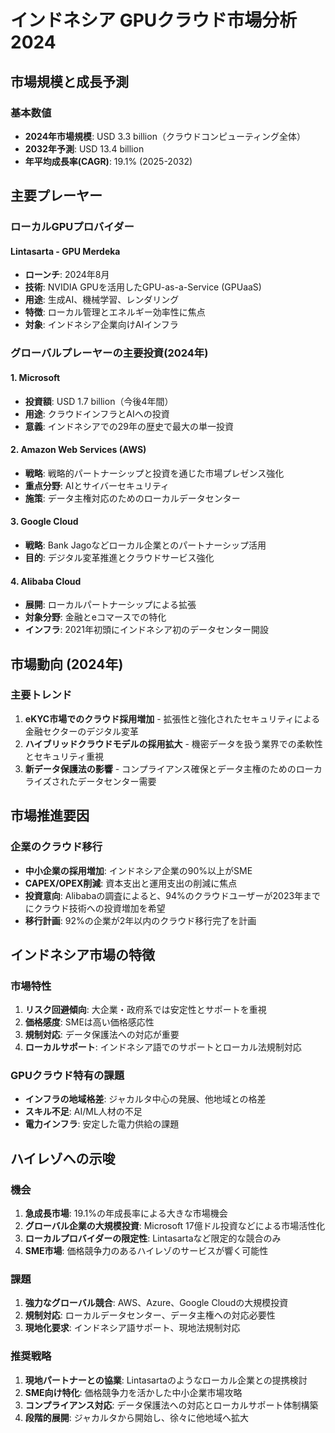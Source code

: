 # インドネシア GPUクラウド市場分析 2024

## 市場規模と成長予測

### 基本数値
- **2024年市場規模**: USD 3.3 billion（クラウドコンピューティング全体）
- **2032年予測**: USD 13.4 billion
- **年平均成長率(CAGR)**: 19.1% (2025-2032)

## 主要プレーヤー

### ローカルGPUプロバイダー
#### Lintasarta - GPU Merdeka
- **ローンチ**: 2024年8月
- **技術**: NVIDIA GPUを活用したGPU-as-a-Service (GPUaaS)
- **用途**: 生成AI、機械学習、レンダリング
- **特徴**: ローカル管理とエネルギー効率性に焦点
- **対象**: インドネシア企業向けAIインフラ

### グローバルプレーヤーの主要投資(2024年)

#### 1. Microsoft
- **投資額**: USD 1.7 billion（今後4年間）
- **用途**: クラウドインフラとAIへの投資
- **意義**: インドネシアでの29年の歴史で最大の単一投資

#### 2. Amazon Web Services (AWS)
- **戦略**: 戦略的パートナーシップと投資を通じた市場プレゼンス強化
- **重点分野**: AIとサイバーセキュリティ
- **施策**: データ主権対応のためのローカルデータセンター

#### 3. Google Cloud
- **戦略**: Bank Jagoなどローカル企業とのパートナーシップ活用
- **目的**: デジタル変革推進とクラウドサービス強化

#### 4. Alibaba Cloud
- **展開**: ローカルパートナーシップによる拡張
- **対象分野**: 金融とeコマースでの特化
- **インフラ**: 2021年初頭にインドネシア初のデータセンター開設

## 市場動向 (2024年)

### 主要トレンド
1. **eKYC市場でのクラウド採用増加** - 拡張性と強化されたセキュリティによる金融セクターのデジタル変革
2. **ハイブリッドクラウドモデルの採用拡大** - 機密データを扱う業界での柔軟性とセキュリティ重視
3. **新データ保護法の影響** - コンプライアンス確保とデータ主権のためのローカライズされたデータセンター需要

## 市場推進要因

### 企業のクラウド移行
- **中小企業の採用増加**: インドネシア企業の90%以上がSME
- **CAPEX/OPEX削減**: 資本支出と運用支出の削減に焦点
- **投資意向**: Alibabaの調査によると、94%のクラウドユーザーが2023年までにクラウド技術への投資増加を希望
- **移行計画**: 92%の企業が2年以内のクラウド移行完了を計画

## インドネシア市場の特徴

### 市場特性
1. **リスク回避傾向**: 大企業・政府系では安定性とサポートを重視
2. **価格感度**: SMEは高い価格感応性
3. **規制対応**: データ保護法への対応が重要
4. **ローカルサポート**: インドネシア語でのサポートとローカル法規制対応

### GPUクラウド特有の課題
- **インフラの地域格差**: ジャカルタ中心の発展、他地域との格差
- **スキル不足**: AI/ML人材の不足
- **電力インフラ**: 安定した電力供給の課題

## ハイレゾへの示唆

### 機会
1. **急成長市場**: 19.1%の年成長率による大きな市場機会
2. **グローバル企業の大規模投資**: Microsoft 17億ドル投資などによる市場活性化
3. **ローカルプロバイダーの限定性**: Lintasartaなど限定的な競合のみ
4. **SME市場**: 価格競争力のあるハイレゾのサービスが響く可能性

### 課題
1. **強力なグローバル競合**: AWS、Azure、Google Cloudの大規模投資
2. **規制対応**: ローカルデータセンター、データ主権への対応必要性
3. **現地化要求**: インドネシア語サポート、現地法規制対応

### 推奨戦略
1. **現地パートナーとの協業**: Lintasartaのようなローカル企業との提携検討
2. **SME向け特化**: 価格競争力を活かした中小企業市場攻略
3. **コンプライアンス対応**: データ保護法への対応とローカルサポート体制構築
4. **段階的展開**: ジャカルタから開始し、徐々に他地域へ拡大